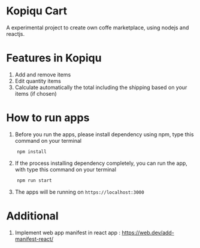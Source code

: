 # Kopiqu Cart
A experimental project to create own coffe marketplace, using nodejs and reactjs.

# Features in Kopiqu
1. Add and remove items
2. Edit quantity items
3. Calculate automatically the total including the shipping based on your  items (if chosen)

# How to run apps
1. Before you run the apps, please install dependency using npm, type this command on your terminal   
```bash
    npm install
```
2. If the process installing dependency completely, you can run the app, with type this command on your terminal  
```bash
    npm run start
```
3. The apps will be running on `https://localhost:3000`

# Additional
1. Implement web app manifest in react app : https://web.dev/add-manifest-react/
